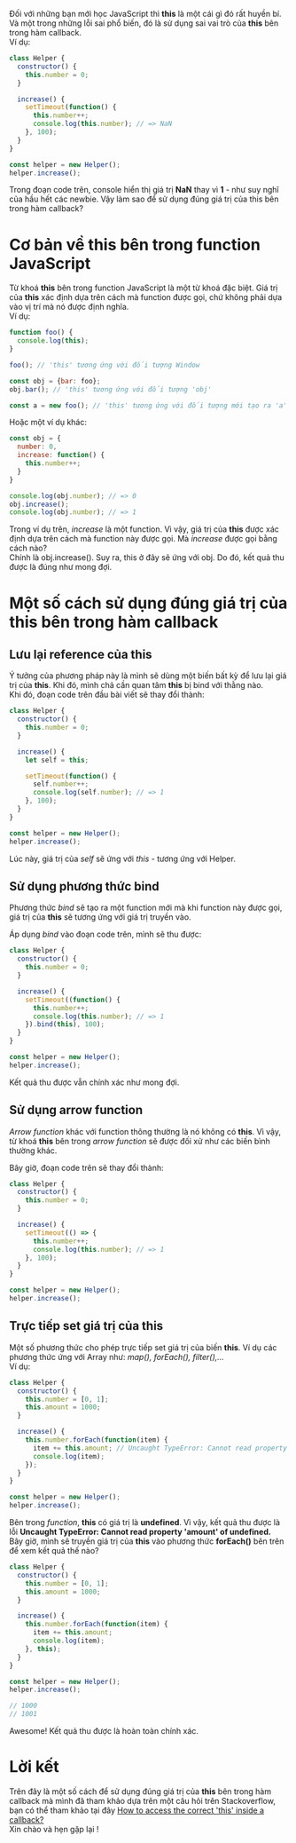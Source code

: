 Đối với những bạn mới học JavaScript thì **this** là một cái gì đó rất huyền bí. Và một trong những lỗi sai phổ biến, đó là sử dụng sai vai trò của **this** bên trong hàm callback.<br>
Ví dụ:
```javascript
class Helper {
  constructor() {
    this.number = 0;
  }

  increase() {
    setTimeout(function() {
      this.number++;
      console.log(this.number); // => NaN
    }, 100);
  }
}

const helper = new Helper();
helper.increase();
```
Trong đoạn code trên, console hiển thị giá trị **NaN** thay vì **1** - như suy nghĩ của hầu hết các newbie. Vậy làm sao để sử dụng đúng giá trị của this bên trong hàm callback?<br>
# Cơ bản về this bên trong function JavaScript
Từ khoá **this** bên trong function JavaScript là một từ khoá đặc biệt. Giá trị của **this** xác định dựa trên cách mà function được gọi, chứ không phải dựa vào vị trí mà nó được định nghĩa.<br>
Ví dụ: <br>
```javascript
function foo() {
  console.log(this);
}

foo(); // 'this' tương ứng với đối tượng Window

const obj = {bar: foo};
obj.bar(); // 'this' tương ứng với đối tượng 'obj'

const a = new foo(); // 'this' tương ứng với đối tượng mới tạo ra 'a'
```
Hoặc một ví dụ khác:
```javascript
const obj = {
  number: 0,
  increase: function() {
    this.number++;
  }
}

console.log(obj.number); // => 0
obj.increase();
console.log(obj.number); // => 1
```
Trong ví dụ trên, *increase* là một function. Vì vậy, giá trị của **this** được xác định dựa trên cách mà function này được gọi. Mà *increase* được gọi bằng cách nào?<br>
Chính là obj.increase(). Suy ra, this ở đây sẽ ứng với obj. Do đó, kết quả thu được là đúng như mong đợi.
# Một số cách sử dụng đúng giá trị của this bên trong hàm callback
## Lưu lại reference của this
Ý tưởng của phương pháp này là mình sẽ dùng một biến bất kỳ để lưu lại giá trị của **this**. Khi đó, mình chả cần quan tâm **this** bị bind với thằng nào.<br>
Khi đó, đoạn code trên đầu bài viết sẽ thay đổi thành:
```javascript
class Helper {
  constructor() {
    this.number = 0;
  }

  increase() {
    let self = this;

    setTimeout(function() {
      self.number++;
      console.log(self.number); // => 1
    }, 100);
  }
}

const helper = new Helper();
helper.increase();
```
Lúc này, giá trị của *self* sẽ ứng với *this* - tương ứng với Helper.
## Sử dụng phương thức bind
Phương thức *bind* sẽ tạo ra một function mới mà khi function này được gọi, giá trị của **this** sẽ tương ứng với giá trị truyền vào.

Áp dụng *bind* vào đoạn code trên, mình sẽ thu được:
```javascript
class Helper {
  constructor() {
    this.number = 0;
  }

  increase() {
    setTimeout((function() {
      this.number++;
      console.log(this.number); // => 1
    }).bind(this), 100);
  }
}

const helper = new Helper();
helper.increase();
```
Kết quả thu được vẫn chính xác như mong đợi.
## Sử dụng arrow function
*Arrow function* khác với function thông thường là nó không có **this**. Vì vậy, từ khoá **this** bên trong *arrow function* sẽ được đối xử như các biến bình thường khác.

Bây giờ, đoạn code trên sẽ thay đổi thành:
```javascript
class Helper {
  constructor() {
    this.number = 0;
  }

  increase() {
    setTimeout(() => {
      this.number++;
      console.log(this.number); // => 1
    }, 100);
  }
}

const helper = new Helper();
helper.increase();
```
## Trực tiếp set giá trị của this
Một số phương thức cho phép trực tiếp set giá trị của biến **this**. Ví dụ các phương thức ứng với Array như: *map(), forEach(), filter(),...*<br>
Ví dụ:
```javascript
class Helper {
  constructor() {
    this.number = [0, 1];
    this.amount = 1000;
  }

  increase() {
    this.number.forEach(function(item) {
      item += this.amount; // Uncaught TypeError: Cannot read property 'amount' of undefined
      console.log(item);
    });
  }
}

const helper = new Helper();
helper.increase();
```
Bên trong *function*, **this** có giá trị là **undefined**. Vì vậy, kết quả thu được là lỗi **Uncaught TypeError: Cannot read property 'amount' of undefined.**<br>
Bây giờ, mình sẽ truyền giá trị của **this** vào phương thức **forEach()** bên trên để xem kết quả thế nào?
```javascript
class Helper {
  constructor() {
    this.number = [0, 1];
    this.amount = 1000;
  }

  increase() {
    this.number.forEach(function(item) {
      item += this.amount;
      console.log(item);
    }, this);
  }
}

const helper = new Helper();
helper.increase();

// 1000
// 1001
```
Awesome! Kết quả thu được là hoàn toàn chính xác.
# Lời kết
Trên đây là một số cách để sử dụng đúng giá trị của **this** bên trong hàm callback mà mình đã tham khảo dựa trên một câu hỏi trên Stackoverflow, bạn có thể tham khảo tại đây [How to access the correct 'this' inside a callback?](https://stackoverflow.com/questions/20279484/how-to-access-the-correct-this-inside-a-callback)<br>
Xin chào và hẹn gặp lại !